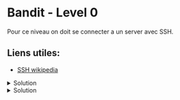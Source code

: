 # Bandit - Level 0
Pour ce niveau on doit se connecter a un server avec SSH.

## Liens utiles:
- [SSH wikipedia](https://en.wikipedia.org/wiki/Secure_Shell)


<details>
  <summary>Solution</summary>
  <pre><code>
    ssh username@host -p &lt;port&gt;
  </code></pre>
</details>

<details>
<summary>Solution</summary>

```sh
ssh username@host -p <port>
```

</details>
